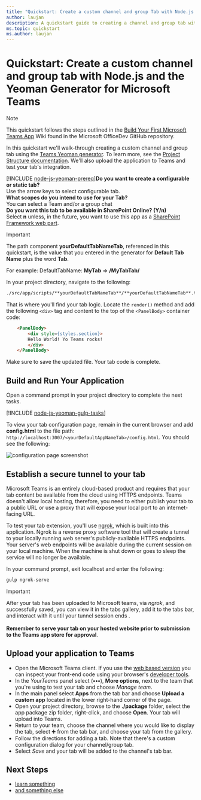 ```yaml
---
title: "Quickstart: Create a custom channel and group Tab with Node.js and the Yeoman Generator for Microsoft Teams"
author: laujan
description: A quickstart guide to creating a channel and group tab with the Yeoman Generator for Microsoft Teams.
ms.topic: quickstart
ms.author: laujan
---
```

# Quickstart: Create a custom channel and group tab with Node.js and the Yeoman Generator for Microsoft Teams

>[!NOTE]
>This quickstart follows the steps outlined in the [Build Your First Microsoft Teams App](https://github.com/OfficeDev/generator-teams/wiki/Build-Your-First-Microsoft-Teams-App) Wiki found in the Microsoft OfficeDev GitHub repository.

In this quickstart we'll walk-through creating a custom channel and group tab using the [Teams Yeoman generator](https://github.com/OfficeDev/generator-teams/wiki/Build-Your-First-Microsoft-Teams-App). To learn more, see the [Project Structure documentation](https://github.com/OfficeDev/generator-teams/wiki/Project-Structure). We'll also upload the application to Teams and test your tab's integration.

[!INCLUDE [node-js-yeoman-prereq](../../includes/tabs/node-js-yeoman-prereq.md)]**Do you want to create a configurable or static tab?**<br>Use the arrow keys to select configurable tab.<br>**What scopes do you intend to use for your Tab?**<br>You can select a Team and/or a group chat<br>**Do you want this tab to be available in SharePoint Online? (Y/n)** <br> Select **n** unless, in the future, you want to use this app as a [SharePoint Framework web part](/msteams-platform/concepts/tabs/tabs-in-sharepoint).

>[!IMPORTANT]
>The path component **yourDefaultTabNameTab**, referenced in this quickstart, is the value that you entered in the generator for **Default Tab Name** plus the word **Tab**.
>
>For example: DefaultTabName: **MyTab** => **/MyTabTab/**

In your project directory, navigate to the following:

```bash
./src/app/scripts/**yourDefaultTabNameTab**/**yourDefaultTabNameTab**.tsx
```

That is where you'll find your tab logic. Locate the `render()` method and add the following `<div>` tag and content to the top of the `<PanelBody>` container code:

```html
    <PanelBody>
        <div style={styles.section}>
        Hello World! Yo Teams rocks!
        </div>
    </PanelBody>
```

Make sure to save the updated file. Your tab code is complete.

## Build and Run Your Application

Open a command prompt in your project directory to complete the next tasks.

[!INCLUDE [node-js-yeoman-gulp-tasks](../../includes/tabs/node-js-yeoman-gulp-tasks.md)]

To view your tab configuration page, remain in the current browser and add  **config.html** to the file path: `http://localhost:3007/<yourDefaultAppNameTab>/config.html`. You should see the following:

![configuration page screenshot](/microsoftteams/platform/assets/images/tab-images/configurationPage.PNG)

## Establish a secure tunnel to your tab

Microsoft Teams is an entirely cloud-based product and requires that your tab content be available from the cloud using HTTPS endpoints. Teams doesn't allow local hosting, therefore, you need to either publish your tab to a public URL or use a proxy that will expose your local port to an internet-facing URL.

To test your tab extension, you'll use [ngrok](https://ngrok.com/docs), which is built into this application. Ngrok is a reverse proxy software tool that will create a tunnel to your locally running web server's publicly-available HTTPS endpoints. Your server's web endpoints will be available during the current session on your local machine. When the machine is shut down or goes to sleep the service will no longer be available.

In your command prompt, exit localhost and enter the following:

```bash
gulp ngrok-serve
```

> [!IMPORTANT]
> After your tab has been uploaded to Microsoft teams, via *ngrok*, and successfully saved, you can view it in the tabs gallery, add it to the tabs bar, and interact with it until your tunnel session ends .<br><br>
**Remember to serve your tab on your hosted website prior to submission to the Teams app store for approval**.

## Upload your application to Teams

- Open the Microsoft Teams client. If you use the [web based version](https://teams.microsoft.com) you can inspect your front-end code using your browser's [developer tools](~/foo.md).
- In the *YourTeams* panel select (**&#8226;&#8226;&#8226;**), **More options**, next to the team that you're using to test your tab and choose *Manage team*.
- In the main panel select **Apps** from the tab bar and choose **Upload a custom app** located in the lower right-hand corner of the page.
- Open your project directory, browse to the **./package** folder, select the app package zip folder, right-click, and choose **Open**. Your tab will upload into Teams.
- Return to your team, choose the channel where you would like to display the tab, select ➕ from the tab bar, and choose your tab from the gallery.
- Follow the directions for adding a tab. Note that there's a custom configuration dialog for your channel/group tab.
- Select *Save* and your tab will be added to the channel's tab bar.

## Next Steps

- [learn something](~/foo.md)
- [and something else](~/foo.md)

